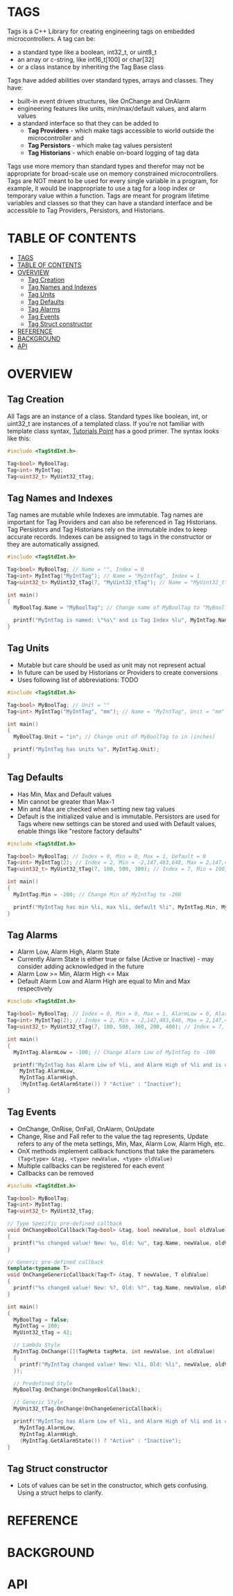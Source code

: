 # TAGS
Tags is a C++ Library for creating engineering tags on embedded microcontrollers. A tag can be: 
- a standard type like a boolean, int32_t, or uint8_t
- an array or c-string, like int16_t[100] or char[32]
- or a class instance by inheriting the Tag Base class

Tags have added abilities over standard types, arrays and classes. They have:
- built-in event driven structures, like OnChange and OnAlarm
- engineering features like units, min/max/default values, and alarm values
- a standard interface so that they can be added to 
  - **Tag Providers** - which make tags accessible to world outside the microcontroller and 
  - **Tag Persistors** - which make tag values persistent
  - **Tag Historians** - which enable on-board logging of tag data

Tags use more memory than standard types and therefor may not be appropriate for broad-scale use on memory constrained microcontrollers. Tags are NOT meant to be used for every single variable in a program, for example, it would be inappropriate to use a tag for a loop index or temporary value within a function. Tags are meant for program lifetime variables and classes so that they can have a standard interface and be accessible to Tag Providers, Persistors, and Historians.

# TABLE OF CONTENTS
- [TAGS](#tags)
- [TABLE OF CONTENTS](#table-of-contents)
- [OVERVIEW](#overview)
  - [Tag Creation](#tag-creation)
  - [Tag Names and Indexes](#tag-names-and-indexes)
  - [Tag Units](#tag-units)
  - [Tag Defaults](#tag-defaults)
  - [Tag Alarms](#tag-alarms)
  - [Tag Events](#tag-events)
  - [Tag Struct constructor](#tag-struct-constructor)
- [REFERENCE](#reference)
- [BACKGROUND](#background)
- [API](#api)

# OVERVIEW
## Tag Creation
All Tags are an instance of a class. Standard types like boolean, int, or uint32_t are instances of a templated class. If you're not familiar with template class syntax, [Tutorials Point](https://www.tutorialspoint.com/cplusplus/cpp_templates.htm) has a good primer.
The syntax looks like this:
```cpp
#include <TagStdInt.h>

Tag<bool> MyBoolTag;
Tag<int> MyIntTag;
Tag<uint32_t> MyUint32_tTag;
```
## Tag Names and Indexes
Tag names are mutable while Indexes are immutable. Tag names are important for Tag Providers and can also be referenced in Tag Historians. Tag Persistors and Tag Historians rely on the immutable index to keep accurate records. Indexes can be assigned to tags in the constructor or they are automatically assigned.

```cpp
#include <TagStdInt.h>

Tag<bool> MyBoolTag; // Name = "", Index = 0
Tag<int> MyIntTag("MyIntTag"); // Name = "MyIntTag", Index = 1
Tag<uint32_t> MyUint32_tTag(7, "MyUint32_tTag"); // Name = "MyUint32_tTag", Index = 7

int main()
{
  MyBoolTag.Name = "MyBoolTag"; // Change name of MyBoolTag to "MyBoolTag"

  printf("MyIntTag is named: \"%s\" and is Tag Index %lu", MyIntTag.Name, MyIntTag.GetIndex());
}
```

## Tag Units
- Mutable but care should be used as unit may not represent actual
- In future can be used by Historians or Providers to create conversions
- Uses following list of abbreviations: TODO

```cpp
#include <TagStdInt.h>

Tag<bool> MyBoolTag; // Unit = ""
Tag<int> MyIntTag("MyIntTag", "mm"); // Name = "MyIntTag", Unit = "mm"

int main()
{
  MyBoolTag.Unit = "in"; // Change unit of MyBoolTag to in (inches)

  printf("MyIntTag has units %s", MyIntTag.Unit);
}
```

## Tag Defaults
- Has Min, Max and Default values
- Min cannot be greater than Max-1
- Min and Max are checked when setting new tag values
- Default is the initialized value and is immutable. Persistors are used for Tags where new settings can be stored and used with Default values, enable things like "restore factory defaults"

```cpp
#include <TagStdInt.h>

Tag<bool> MyBoolTag; // Index = 0, Min = 0, Max = 1, Default = 0
Tag<int> MyIntTag(2); // Index = 2, Min = -2,147,483,648, Max = 2,147,483,648, Default = 0
Tag<uint32_t> MyUint32_tTag(7, 100, 500, 300); // Index = 7, Min = 100, Max = 500, Default = 300

int main()
{
  MyIntTag.Min = -200; // Change Min of MyIntTag to -200

  printf("MyIntTag has min %li, max %li, default %li", MyIntTag.Min, MyIntTag.Max, MyIntTag.GetDefault());
}
```

## Tag Alarms
- Alarm Low, Alarm High, Alarm State
- Currently Alarm State is either true or false (Active or Inactive) - may consider adding acknowledged in the future 
- Alarm Low >= Min, Alarm High <= Max
- Default Alarm Low and Alarm High are equal to Min and Max respectively

```cpp
#include <TagStdInt.h>

Tag<bool> MyBoolTag; // Index = 0, Min = 0, Max = 1, AlarmLow = 0, AlarmHigh = 1
Tag<int> MyIntTag(2); // Index = 2, Min = -2,147,483,648, Max = 2,147,483,648, Default = 0, AlarmLow = -2,147,483,648, AlarmHigh = 2,147,483,648
Tag<uint32_t> MyUint32_tTag(7, 100, 500, 300, 200, 400); // Index = 7, Min = 100, Max = 500, Default = 300, AlarmLow = 200, AlarmHigh = 400

int main()
{
  MyIntTag.AlarmLow = -100; // Change Alarm Low of MyIntTag to -100

  printf("MyIntTag has Alarm Low of %li, and Alarm High of %li and is currently %s", 
    MyIntTag.AlarmLow, 
    MyIntTag.AlarmHigh, 
    (MyIntTag.GetAlarmState()) ? "Active" : "Inactive");
}
```

## Tag Events
- OnChange, OnRise, OnFall, OnAlarm, OnUpdate
- Change, Rise and Fall refer to the value the tag represents, Update refers to any of the meta settings, Min, Max, Alarm Low, Alarm High, etc.
- OnX methods implement callback functions that take the parameters `(Tag<type> &tag, <type> newValue, <type> oldValue)`
- Multiple callbacks can be registered for each event
- Callbacks can be removed

```cpp
#include <TagStdInt.h>

Tag<bool> MyBoolTag;
Tag<int> MyIntTag;
Tag<uint32_t> MyUint32_tTag;

// Type Specific pre-defined callback
void OnChangeBoolCallback(Tag<bool> &tag, bool newValue, bool oldValue)
{
  printf("%s changed value! New: %u, Old: %u", tag.Name, newValue, oldValue);
}

// Generic pre-defined callback
template<typename T>
void OnChangeGenericCallback(Tag<T> &tag, T newValue, T oldValue)
{
  printf("%s changed value! New: %?, Old: %?", tag.Name, newValue, oldValue);
}

int main()
{
  MyBoolTag = false;
  MyIntTag = 100;
  MyUint32_tTag = 42;

  // Lambda Style
  MyIntTag.OnChange([](TagMeta tagMeta, int newValue, int oldValue)
  {
    printf("MyIntTag changed value! New: %li, Old: %li", newValue, oldValue);
  });

  // Predefined Style
  MyBoolTag.OnChange(OnChangeBoolCallback);

  // Generic Style
  MyUnit32_tTag.OnChange(OnChangeGenericCallback);

  printf("MyIntTag has Alarm Low of %li, and Alarm High of %li and is currently %s", 
    MyIntTag.AlarmLow, 
    MyIntTag.AlarmHigh, 
    (MyIntTag.GetAlarmState()) ? "Active" : "Inactive");
}
```

## Tag Struct constructor
- Lots of values can be set in the constructor, which gets confusing. Using a struct helps to clarify.


# REFERENCE

# BACKGROUND

# API